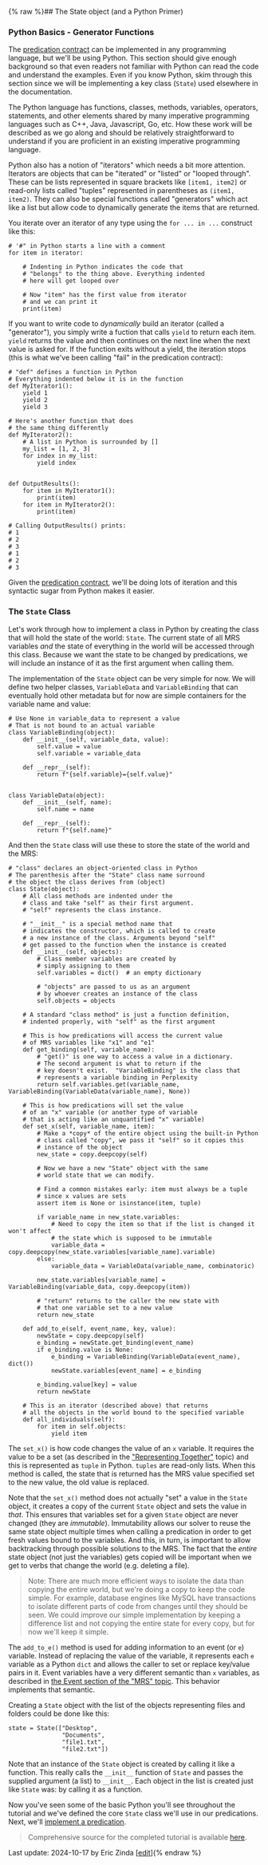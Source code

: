 {% raw %}## The State object (and a Python Primer)
### Python Basics - Generator Functions
The [predication contract](https://blog.inductorsoftware.com/Perplexity/home/pxint/pxint0010PredicationContract) can be implemented in any programming language, but we'll be using Python. This section should give enough background so that even readers not familiar with Python can read the code and understand the examples. Even if you know Python, skim through this section since we will be implementing a key class (`State`) used elsewhere in the documentation.

The Python language has functions, classes, methods, variables, operators, statements, and other elements shared by many imperative programming languages such as C++, Java, Javascript, Go, etc. How these work will be described as we go along and should be relatively straightforward to understand if you are proficient in an existing imperative programming language. 

Python also has a notion of "iterators" which needs a bit more attention. Iterators are objects that can be "iterated" or "listed" or "looped through". These can be lists represented in square brackets like `[item1, item2]` or read-only lists called "tuples" represented in parentheses as `(item1, item2)`. They can also be special functions called "generators" which act like a list but allow code to dynamically generate the items that are returned.    

You iterate over an iterator of any type using the `for ... in ...` construct like this:

```
# '#" in Python starts a line with a comment
for item in iterator:

    # Indenting in Python indicates the code that
    # "belongs" to the thing above. Everything indented
    # here will get looped over

    # Now "item" has the first value from iterator
    # and we can print it
    print(item)
```

If you want to write code to *dynamically* build an iterator (called a "generator"), you simply write a fuction that calls `yield` to return each item. `yield` returns the value and then continues on the next line when the next value is asked for. If the function exits without a yield, the iteration stops (this is what we've been calling "fail" in the predication contract):

```
# "def" defines a function in Python
# Everything indented below it is in the function
def MyIterator1():
    yield 1
    yield 2
    yield 3

# Here's another function that does
# the same thing differently
def MyIterator2():
    # A list in Python is surrounded by []
    my_list = [1, 2, 3]
    for index in my_list:
        yield index


def OutputResults():
    for item in MyIterator1():
        print(item)
    for item in MyIterator2():
        print(item)

# Calling OutputResults() prints:
# 1
# 2
# 3
# 1
# 2
# 3
```

Given the [predication contract](https://blog.inductorsoftware.com/Perplexity/home/pxint/pxint0010PredicationContract), we'll be doing lots of iteration and this syntactic sugar from Python makes it easier. 

### The `State` Class
Let's work through how to implement a class in Python by creating the class that will hold the state of the world: `State`. The current state of all MRS variables *and* the state of everything in the world will be accessed through this class. Because we want the state to be changed by predications, we will include an instance of it as the first argument when calling them. 

The implementation of the `State` object can be very simple for now. We will define two helper classes, `VariableData` and `VariableBinding` that can eventually hold other metadata but for now are simple containers for the variable name and value:

```
# Use None in variable_data to represent a value
# That is not bound to an actual variable
class VariableBinding(object):
    def __init__(self, variable_data, value):
        self.value = value
        self.variable = variable_data

    def __repr__(self):
        return f"{self.variable}={self.value}"


class VariableData(object):
    def __init__(self, name):
        self.name = name

    def __repr__(self):
        return f"{self.name}"
```

And then the `State` class will use these to store the state of the world and the MRS:

```
# "class" declares an object-oriented class in Python
# The parenthesis after the "State" class name surround
# the object the class derives from (object)
class State(object):
    # All class methods are indented under the
    # class and take "self" as their first argument.
    # "self" represents the class instance.

    # "__init__" is a special method name that
    # indicates the constructor, which is called to create
    # a new instance of the class. Arguments beyond "self"
    # get passed to the function when the instance is created
    def __init__(self, objects):
        # Class member variables are created by
        # simply assigning to them
        self.variables = dict()  # an empty dictionary

        # "objects" are passed to us as an argument
        # by whoever creates an instance of the class
        self.objects = objects

    # A standard "class method" is just a function definition,
    # indented properly, with "self" as the first argument

    # This is how predications will access the current value
    # of MRS variables like "x1" and "e1"
    def get_binding(self, variable_name):
        # "get()" is one way to access a value in a dictionary.
        # The second argument is what to return if the
        # key doesn't exist.  "VariableBinding" is the class that 
        # represents a variable binding in Perplexity
        return self.variables.get(variable_name, VariableBinding(VariableData(variable_name), None))

    # This is how predications will set the value
    # of an "x" variable (or another type of variable
    # that is acting like an unquantified "x" variable)
    def set_x(self, variable_name, item):
        # Make a *copy* of the entire object using the built-in Python
        # class called "copy", we pass it "self" so it copies this
        # instance of the object
        new_state = copy.deepcopy(self)

        # Now we have a new "State" object with the same
        # world state that we can modify.

        # Find a common mistakes early: item must always be a tuple
        # since x values are sets
        assert item is None or isinstance(item, tuple)

        if variable_name in new_state.variables:
            # Need to copy the item so that if the list is changed it won't affect
            # the state which is supposed to be immutable
            variable_data = copy.deepcopy(new_state.variables[variable_name].variable)
        else:
            variable_data = VariableData(variable_name, combinatoric)

        new_state.variables[variable_name] = VariableBinding(variable_data, copy.deepcopy(item))

        # "return" returns to the caller the new state with
        # that one variable set to a new value
        return new_state

    def add_to_e(self, event_name, key, value):
        newState = copy.deepcopy(self)
        e_binding = newState.get_binding(event_name)
        if e_binding.value is None:
            e_binding = VariableBinding(VariableData(event_name), dict())
            newState.variables[event_name] = e_binding

        e_binding.value[key] = value
        return newState

    # This is an iterator (described above) that returns
    # all the objects in the world bound to the specified variable
    def all_individuals(self):
        for item in self.objects:
            yield item
```

The `set_x()` is how code changes the value of an `x` variable. It requires the value to be a set (as described in the ["Representing Together"](https://blog.inductorsoftware.com/Perplexity/home/devcon/devcon0020MRSSolverSets) topic) and this is represented as `tuple` in Python. `tuples` are read-only lists. When this method is called, the state that is returned has the MRS value specified set to the new value, the old value is replaced.

Note that the `set_x()` method does not actually "set" a value in the `State` object, it creates a copy of the current `State` object and sets the value in *that*.  This ensures that variables set for a given `State` object are never changed (they are *immutable*). Immutability allows our solver to reuse the same state object multiple times when calling a predication in order to get fresh values bound to the variables. And this, in turn, is important to allow backtracking through possible solutions to the MRS. The fact that the *entire* state object (not just the variables) gets copied will be important when we get to verbs that change the world (e.g. deleting a file). 

> Note: There are much more efficient ways to isolate the data than copying the entire world, but we're doing a copy to keep the code simple. For example, database engines like MySQL have transactions to isolate different parts of code from changes until they should be seen. We could improve our simple implementation by keeping a difference list and not copying the entire state for every copy, but for now we'll keep it simple.

The `add_to_e()` method is used for adding information to an event (or `e`) variable. Instead of replacing the value of the variable, it represents each `e` variable as a Python `dict` and allows the caller to set or replace key/value pairs in it. Event variables have a very different semantic than `x` variables, as described in [the Event section of the "MRS" topic](https://blog.inductorsoftware.com/Perplexity/home/mrscon/devhowto0010MRS). This behavior implements that semantic.

Creating a `State` object with the list of the objects representing files and folders could be done like this:

```
state = State(["Desktop", 
               "Documents", 
               "file1.txt", 
               "file2.txt"])
```

Note that an instance of the `State` object is created by calling it like a function. This really calls the `__init__` function of `State` and passes the supplied argument (a list) to `__init__`. Each object in the list is created just like `State` was: by calling it as a function.

Now you've seen some of the basic Python you'll see throughout the tutorial and we've defined the core `State` class we'll use in our predications.  Next, we'll [implement a predication](https://blog.inductorsoftware.com/Perplexity/home/pxint/pxint0030ImplementPredication).

> Comprehensive source for the completed tutorial is available [here](https://github.com/EricZinda/Perplexity).

Last update: 2024-10-17 by Eric Zinda [[edit](https://github.com/EricZinda/Perplexity/edit/main/docs/pxint/pxint0020PythonBasics.md)]{% endraw %}